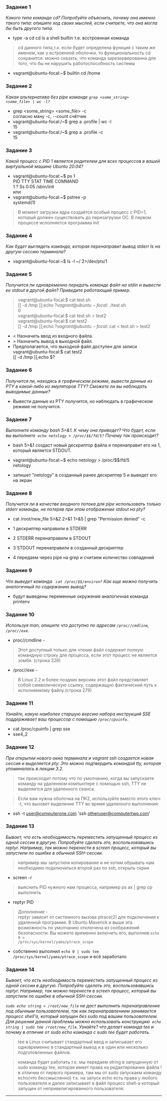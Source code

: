### Задание 1
<i>Какого типа команда cd? Попробуйте объяснить, почему она именно такого типа: опишите ход своих мыслей, если считаете, что она могла бы быть другого типа.</i>
* type -a cd
cd is a shell builtin
т.е. всстроенная команда

> cd данного типа,т.к. если будет определена функция с таким же именем,
как у встроенной оболочки, то функциональность cd сохранится.
можно сказать, что команда зарезервированна для того,
что бы не нарушить работоспособность системы

* vagrant@ubuntu-focal:~$ builtin cd /home

### Задание 2
<i>Какая альтернатива без pipe команде <code>grep <some_string> <some_file> | wc -l?</code></i>
* grep <some_string> <some_file> -c  
согласно ману -c, --count счётчик
* vagrant@ubuntu-focal:/~$ grep a .profile  | wc -l  
15
* vagrant@ubuntu-focal:/~$ grep a .profile  -c  
15


### Задание 3
<i>Какой процесс с PID 1 является родителем для всех процессов в вашей виртуальной машине Ubuntu 20.04?</i>
* vagrant@ubuntu-focal:~$ ps 1  
    PID TTY      STAT   TIME COMMAND  
      1 ?        Ss     0:05 /sbin/init  
или
* vagrant@ubuntu-focal:~$ pstree -p  
systemd(1)

> В момент загрузки ядра создаётся особый процесс с PID=1,
который должен существовать до перезагрузки ОС.
В первом процессе исполняется программа init


### Задание 4
<i>Как будет выглядеть команда, которая перенаправит вывод stderr ls на другую сессию терминала?</i>

* vagrant@ubuntu-focal:~$ ls -l ~/ 2>/dev/pts/1


### Задание 5
<i>Получится ли одновременно передать команде файл на stdin и вывести ее stdout в другой файл? Приведите работающий пример.</i>

>vagrant@ubuntu-focal:$ cat test.sh  
[[ -d /tmp ]];echo $?   
vagrant@ubuntu-focal:$ ./test.sh  
0  
vagrant@ubuntu-focal:$ cat test.sh > test2  
vagrant@ubuntu-focal:$ cat test2  
[[ -d /tmp ]];echo $?  
vagrant@ubuntu-focal:$ cat < test.sh > test2  
 * < Назначить ввод из входного файла.
 * \> Назначить вывод в выходной файл.
 *  Предполагается, что выходной файл доступен для записи  
vagrant@ubuntu-focal:$ cat test2  
[[ -d /tmp ]];echo $?  


### Задание 6
<i>Получится ли, находясь в графическом режиме, вывести данные из PTY в какой-либо из эмуляторов TTY? Сможете ли вы наблюдать выводимые данные?</i>
* Вывести данные из PTY получится, но наблюдать в графическом режиме не получится.

### Задание 7
<i>Выполните команду bash 5>&1. К чему она приведет? Что будет, если вы выполните<code> echo netology > /proc/$$/fd/5?</code> Почему так происходит?</i>
* bash 5>&1 создаст новый дескриптор
файла и перенаправит его на 1, который является STDOUT.

* vagrant@ubuntu-focal:~$ echo netology > /proc/$$/fd/5  
netology

* запишет "netology" в созданный ранее дескриптер 5 и выведет его на экран

### Задание 8
<i>Получится ли в качестве входного потока для pipe использовать только stderr команды, не потеряв при этом отображение stdout на pty?</i>
* cat /root/new_file 5>&2 2>&1 1>&5 | grep "Permission denied" -c

* 1 дескриптер направили в STDERR
* 2 STDERR перенаправили в STDOUT
* 3 STDOUT перенаправили в созданный дескриптер
* 4 передаем через pipe на grep и считаем количество совпадений


### Задание 9
<i>Что выведет команда <code> cat /proc/$$/environ?</code> Как еще можно получить аналогичный по содержанию вывод?</i>
* будут выведены переменные окружения
аналогичная команда  
printenv


### Задание 10
<i>Используя man, опишите что доступно по адресам <code>/proc/<PID>/cmdline</code>, <code>/proc/<PID>/exe</code>.</i>

* proc/<PID>/cmdline -  
> Этот доступный только для чтения файл
содержит полную командную строку для процесса,
 если этот процесс не является зомби. (строка 226)
* /proc/<PID>/exe -  
> В Linux 2.2 и более поздних версиях этот файл
представляет собой символическую ссылку,
содержащую фактический путь к исполняемому файлу.(строка 279)

### Задание 11
<i>Узнайте, какую наиболее старшую версию набора инструкций SSE поддерживает ваш процессор с помощью <code>/proc/cpuinfo.</code></i>


* cat /proc/cpuinfo | grep sse
* sse4_2

### Задание 12
<i>При открытии нового окна терминала и vagrant ssh создается новая сессия и выделяется pty.
Это можно подтвердить командой tty, которая упоминалась в лекции 3.2.</i>


> так происходит потому что по умолчанию,
когда вы запускаете команду на удаленном
компьютере с помощью ssh, TTY не выделяется для удаленного сеанса.

> Если вам нужна оболочка на ПК2, используйте вместо этого ключ -t,
что вызовет выделение TTY во время удаленного выполнения:
* ssh -t user@computerone.com 'ssh otheruser@computertwo.com'

### Задание 13
<i>Бывает, что есть необходимость переместить запущенный процесс из одной сессии в другую. Попробуйте сделать это, воспользовавшись reptyr. Например, так можно перенести в screen процесс, который вы запустили по ошибке в обычной SSH-сессии.</i>  

> например мы запустили копирование и не хотим обрывать
нам необходимо подключиться второй раз по ssh, открыть скрин
* screen -r
> выяснить PID нужного нам процесса, например ps ax | grep cp
выполнить
* reptyr PID
> Дополнение -  
> reptyr зависит от системного вызова ptrace(2) для подключения к удаленной программе. В Ubuntu Maverick и выше эта возможность по умолчанию отключена из соображений безопасности. Вы можете временно включить его, выполнив
<code>echo 0 > /proc/sys/kernel/yama/ptrace_scope</code>

* собственно выполнил <code>echo 0 | sudo tee /proc/sys/kernel/yama/ptrace_scope</code> и всё заработало



### Задание 14
<i>Бывает, что есть необходимость переместить запущенный процесс из одной сессии в другую. Попробуйте сделать это, воспользовавшись reptyr. Например, так можно перенести в screen процесс, который вы запустили по ошибке в обычной SSH-сессии.

<code>sudo echo string > /root/new_file</code> не даст выполнить перенаправление под обычным пользователем, так как перенаправлением занимается процесс shell'а, который запущен без sudo под вашим пользователем. Для решения данной проблемы можно использовать конструкцию<code> echo string | sudo tee /root/new_file</code>. Узнайте? что делает команда tee и почему в отличие от sudo echo команда с sudo tee будет работать.</i>

> tee в Linux считывает стандартный ввод и записывает его одновременно
 в стандартный вывод и в один или несколько подготовленных файлов.

> команда будет работать т.к. мы передаем string  в запущенную
от sudo команду tee, которая имеет права на редактирование файла
! в отличии от первого примера, там мы от sudo запускаем команду
echo(что бессмысленно) т.к. на запуск echo есть права у любого пользователя
и далее записывает в файл процесс shell-a который запущен
от непривелигированного пользователя.

<hr>

